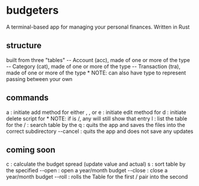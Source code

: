 # budgeters

A terminal-based app for managing your personal finances. Written in Rust

## structure

built from three "tables"
-- Account (acc), made of one or more of the <Account> type
-- Category (cat), made of one or more of the <Category> type
-- Transaction (tra), made of one or more of the <Transaction> type
    * NOTE: can also have <Transfer> type to represent passing between your own <Accounts>

## commands

a <type> : initiate add method for either <Account>, <Category>, or <Transaction>
e <type> : initiate edit method for <type>
d <type> : initiate delete script for <type>
    * NOTE: if <type> is <Account>/<Category>, any <Transaction> will still show that entry
l <type> : list the table for the <type>
/ <query> : search <Transaction> table by the <string>
q : quits the app and saves the files into the correct subdirectory
--cancel : quits the app and does not save any updates

## coming soon
c : calculate the budget spread (update <Account> value and <Category> actual)
s <field> : sort <Transaction> table by the specified <field>
--open : open a year/month budget
--close : close a year/month budget
--roll <month> <year> <month> <year> : rolls the Table for the first <month>/<year> pair into the second
